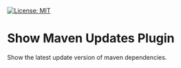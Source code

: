 [![License: MIT](https://img.shields.io/badge/License-MIT-yellow.svg)](https://opensource.org/licenses/MIT)

# Show Maven Updates Plugin

Show the latest update version of maven dependencies.
